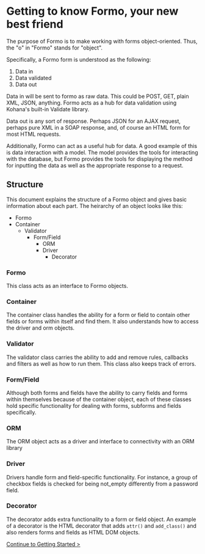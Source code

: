 # Getting to know Formo, your new best friend

The purpose of Formo is to make working with forms object-oriented. Thus, the "o" in "Formo" stands for "object".

Specifically, a Formo form is understood as the following:

1. Data in
2. Data validated
3. Data out

Data in will be sent to formo as raw data. This could be POST, GET, plain XML, JSON, anything. Formo acts as a hub for data validation using Kohana's built-in Validate library.

Data out is any sort of response. Perhaps JSON for an AJAX request, perhaps pure XML in a SOAP response, and, of course an HTML form for most HTML requests.

Additionally, Formo can act as a useful hub for data. A good example of this is data interaction with a model. The model provides the tools for interacting with the database, but Formo provides the tools for displaying the method for inputting the data as well as the appropriate response to a request.

## Structure

This document explains the structure of a Formo object and gives basic information about each part. The heirarchy of an object looks like this:

- Formo
- Container
	- Validator
		- Form/Field
			- ORM
			- Driver
				- Decorator
			
### Formo

This class acts as an interface to Formo objects.

### Container

The container class handles the ability for a form or field to contain other fields or forms within itself and find them. It also understands how to access the driver and orm objects.

### Validator

The validator class carries the ability to add and remove rules, callbacks and filters as well as how to run them. This class also keeps track of errors.

### Form/Field

Although both forms and fields have the ability to carry fields and forms within themselves because of the container object, each of these classes hold specific functionality for dealing with forms, subforms and fields specifically.

### ORM

The ORM object acts as a driver and interface to connectivity with an ORM library

### Driver

Drivers handle form and field-specific functionality. For instance, a group of checkbox fields is checked for being not_empty differently from a password field.

### Decorator

The decorator adds extra functionality to a form or field object. An example of a decorator is the HTML decorator that adds `attr()` and `add_class()` and also renders forms and fields as HTML DOM objects.

[Continue to Getting Started >](formo.getting-started)